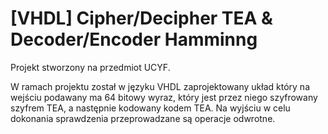 # [VHDL] Cipher/Decipher TEA & Decoder/Encoder Hamminng

Projekt stworzony na przedmiot UCYF.

W ramach projektu został w języku VHDL zaprojektowany układ który na wejściu podawany ma 64 bitowy wyraz, 
który jest przez niego szyfrowany szyfrem TEA, a następnie kodowany kodem TEA. Na wyjściu w celu dokonania
sprawdzenia przeprowadzane są operacje odwrotne. 

